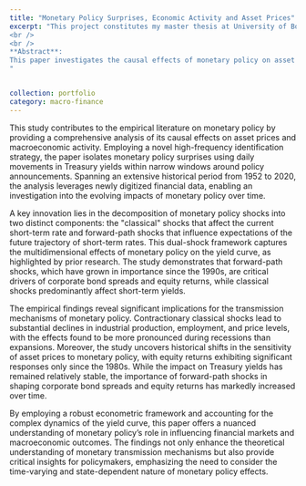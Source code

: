 ```yaml
---
title: "Monetary Policy Surprises, Economic Activity and Asset Prices"
excerpt: "This project constitutes my master thesis at University of Bonn. <br/><img src='/images/monetary_policy_shocks.png'>
<br />
<br />
**Abstract**: 
This paper investigates the causal effects of monetary policy on asset prices and macroeconomic activity using a high-frequency identification strategy applied to newly digitized financial data spanning 1952 to 2020. By isolating monetary policy surprises from Treasury yield movements around policy announcements, the study disentangles classical shocks affecting current short-term rates from forward-path shocks influencing expectations of future short-term rates. The findings reveal significant shifts in monetary transmission over time, with forward-path shocks emerging as key drivers of corporate bond spreads and equity returns since the 1990s, while classical shocks primarily affect short-term yields. Moreover, contractionary monetary policy significantly reduces production, employment, and prices, with stronger effects during recessions than expansions. These results provide new insights into the evolving dynamics and state-dependent nature of monetary policy's impact on financial markets and the broader economy.
"


collection: portfolio
category: macro-finance
---
```


This study contributes to the empirical literature on monetary policy by providing a comprehensive analysis of its causal effects on asset prices and macroeconomic activity. Employing a novel high-frequency identification strategy, the paper isolates monetary policy surprises using daily movements in Treasury yields within narrow windows around policy announcements. Spanning an extensive historical period from 1952 to 2020, the analysis leverages newly digitized financial data, enabling an investigation into the evolving impacts of monetary policy over time.

A key innovation lies in the decomposition of monetary policy shocks into two distinct components: the "classical" shocks that affect the current short-term rate and forward-path shocks that influence expectations of the future trajectory of short-term rates. This dual-shock framework captures the multidimensional effects of monetary policy on the yield curve, as highlighted by prior research. The study demonstrates that forward-path shocks, which have grown in importance since the 1990s, are critical drivers of corporate bond spreads and equity returns, while classical shocks predominantly affect short-term yields.

The empirical findings reveal significant implications for the transmission mechanisms of monetary policy. Contractionary classical shocks lead to substantial declines in industrial production, employment, and price levels, with the effects found to be more pronounced during recessions than expansions. Moreover, the study uncovers historical shifts in the sensitivity of asset prices to monetary policy, with equity returns exhibiting significant responses only since the 1980s. While the impact on Treasury yields has remained relatively stable, the importance of forward-path shocks in shaping corporate bond spreads and equity returns has markedly increased over time.

By employing a robust econometric framework and accounting for the complex dynamics of the yield curve, this paper offers a nuanced understanding of monetary policy’s role in influencing financial markets and macroeconomic outcomes. The findings not only enhance the theoretical understanding of monetary transmission mechanisms but also provide critical insights for policymakers, emphasizing the need to consider the time-varying and state-dependent nature of monetary policy effects.